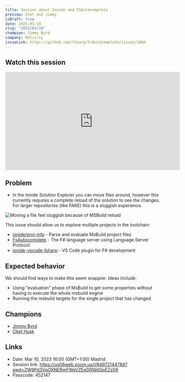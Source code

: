 ```yaml
---
title: Session about Ionide and FSAutocomplete
preview: Chet and Jimmy
isDraft: true
date: 2023-03-10
slug: "2023/03/10"
champion: Jimmy Byrd
company: Motivity
issueLink: https://github.com/fsharp/FsAutoComplete/issues/1066
---
```


## Watch this session

<iframe width="560" height="315" src="https://www.youtube.com/embed/0d3CcsYt0tw" title="YouTube video player" frameborder="0" allow="accelerometer; autoplay; clipboard-write; encrypted-media; gyroscope; picture-in-picture; web-share" allowfullscreen></iframe>

## Problem

- In the Ionide Solution Explorer you can move files around, however this currently requires a complete reload of the solution to see the changes. For larger repositories (like FAKE) this is a sluggish experience.

<img alt="Moving a file feel sluggish because of MSBuild reload" class="img-fluid" src="https://user-images.githubusercontent.com/1490044/222995329-cc86f4b9-2f5c-49df-b20d-6bbfaee49149.gif"/>

This issue should allow us to explore multiple projects in the toolchain:

- [ionide/proj-info](https://github.com/ionide/proj-info) - Parse and evaluate MsBuild project files
- [FsAutocomplete](https://github.com/fsharp/FsAutoComplete) - The F# language server using Language Server Protocol
- [ionide-vscode-fsharp](https://github.com/ionide/ionide-vscode-fsharp) - VS Code plugin for F# development

## Expected behavior

We should find ways to make this seem snappier.  Ideas include:

- Using "evaluation" phase of MsBuild to get some properties without having to execute the whole msbuild engine
- Running the msbuild targets for the single project that has changed

## Champions
- [Jimmy Byrd](https://twitter.com/Jimmy_Byrd)
- [Chet Husk](https://twitter.com/ChetHusk)

## Links
- Date: Mar 10, 2023 16:00 (GMT+1:00) Madrid
- Session link: https://us06web.zoom.us/j/84972144784?pwd=ZW9Pd3VqOXNERmFWeVZEeDRWdGpEZz09
- Passcode: 452147